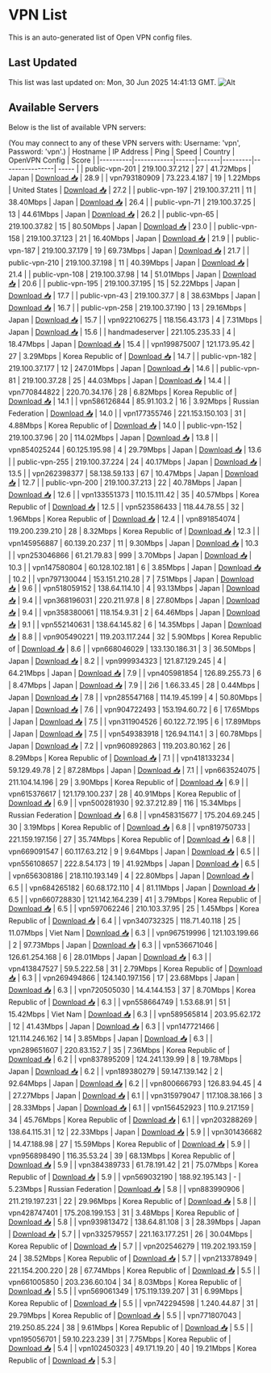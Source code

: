 # VPN List

This is an auto-generated list of Open VPN config files.

## Last Updated

This list was last updated on: Mon, 30 Jun 2025 14:41:13 GMT.
![Alt](https://repobeats.axiom.co/api/embed/186b98318ef1479477931607c1ad7d823f12451f.svg "Repobeats analytics image")

## Available Servers

Below is the list of available VPN servers:

(You may connect to any of these VPN servers with: Username: 'vpn', Password: 'vpn'.)
| Hostname | IP Address | Ping | Speed | Country | OpenVPN Config | Score |
|----------|------------|------|-------|---------|----------------| ----- |
| public-vpn-201 | 219.100.37.212 | 27 | 41.72Mbps | Japan | [Download 📥](./configs/server_0_JP.ovpn) | 28.9 |
| vpn793180909 | 73.223.4.187 | 19 | 1.22Mbps | United States | [Download 📥](./configs/server_1_US.ovpn) | 27.2 |
| public-vpn-197 | 219.100.37.211 | 11 | 38.40Mbps | Japan | [Download 📥](./configs/server_2_JP.ovpn) | 26.4 |
| public-vpn-71 | 219.100.37.25 | 13 | 44.61Mbps | Japan | [Download 📥](./configs/server_3_JP.ovpn) | 26.2 |
| public-vpn-65 | 219.100.37.82 | 15 | 80.50Mbps | Japan | [Download 📥](./configs/server_4_JP.ovpn) | 23.0 |
| public-vpn-158 | 219.100.37.123 | 21 | 16.40Mbps | Japan | [Download 📥](./configs/server_5_JP.ovpn) | 21.9 |
| public-vpn-187 | 219.100.37.179 | 19 | 69.73Mbps | Japan | [Download 📥](./configs/server_6_JP.ovpn) | 21.7 |
| public-vpn-210 | 219.100.37.198 | 11 | 40.39Mbps | Japan | [Download 📥](./configs/server_7_JP.ovpn) | 21.4 |
| public-vpn-108 | 219.100.37.98 | 14 | 51.01Mbps | Japan | [Download 📥](./configs/server_8_JP.ovpn) | 20.6 |
| public-vpn-195 | 219.100.37.195 | 15 | 52.22Mbps | Japan | [Download 📥](./configs/server_9_JP.ovpn) | 17.7 |
| public-vpn-43 | 219.100.37.7 | 8 | 38.63Mbps | Japan | [Download 📥](./configs/server_10_JP.ovpn) | 16.7 |
| public-vpn-258 | 219.100.37.190 | 13 | 29.16Mbps | Japan | [Download 📥](./configs/server_11_JP.ovpn) | 15.7 |
| vpn922106275 | 118.156.43.173 | 4 | 7.31Mbps | Japan | [Download 📥](./configs/server_12_JP.ovpn) | 15.6 |
| handmadeserver | 221.105.235.33 | 4 | 18.47Mbps | Japan | [Download 📥](./configs/server_13_JP.ovpn) | 15.4 |
| vpn199875007 | 121.173.95.42 | 27 | 3.29Mbps | Korea Republic of | [Download 📥](./configs/server_14_KR.ovpn) | 14.7 |
| public-vpn-182 | 219.100.37.177 | 12 | 247.01Mbps | Japan | [Download 📥](./configs/server_15_JP.ovpn) | 14.6 |
| public-vpn-81 | 219.100.37.28 | 25 | 44.03Mbps | Japan | [Download 📥](./configs/server_16_JP.ovpn) | 14.4 |
| vpn770844822 | 220.70.34.176 | 28 | 6.82Mbps | Korea Republic of | [Download 📥](./configs/server_17_KR.ovpn) | 14.1 |
| vpn586126844 | 85.91.103.2 | 16 | 3.92Mbps | Russian Federation | [Download 📥](./configs/server_18_RU.ovpn) | 14.0 |
| vpn177355746 | 221.153.150.103 | 31 | 4.88Mbps | Korea Republic of | [Download 📥](./configs/server_19_KR.ovpn) | 14.0 |
| public-vpn-152 | 219.100.37.96 | 20 | 114.02Mbps | Japan | [Download 📥](./configs/server_20_JP.ovpn) | 13.8 |
| vpn854025244 | 60.125.195.98 | 4 | 29.79Mbps | Japan | [Download 📥](./configs/server_21_JP.ovpn) | 13.6 |
| public-vpn-255 | 219.100.37.224 | 24 | 40.17Mbps | Japan | [Download 📥](./configs/server_22_JP.ovpn) | 13.5 |
| vpn262398377 | 58.138.59.133 | 67 | 10.47Mbps | Japan | [Download 📥](./configs/server_23_JP.ovpn) | 12.7 |
| public-vpn-200 | 219.100.37.213 | 22 | 40.78Mbps | Japan | [Download 📥](./configs/server_24_JP.ovpn) | 12.6 |
| vpn133551373 | 110.15.111.42 | 35 | 40.57Mbps | Korea Republic of | [Download 📥](./configs/server_25_KR.ovpn) | 12.5 |
| vpn523586433 | 118.44.78.55 | 32 | 1.96Mbps | Korea Republic of | [Download 📥](./configs/server_26_KR.ovpn) | 12.4 |
| vpn891854074 | 119.200.239.210 | 28 | 8.32Mbps | Korea Republic of | [Download 📥](./configs/server_27_KR.ovpn) | 12.3 |
| vpn145956887 | 60.139.20.237 | 11 | 9.30Mbps | Japan | [Download 📥](./configs/server_28_JP.ovpn) | 10.3 |
| vpn253046866 | 61.21.79.83 | 999 | 3.70Mbps | Japan | [Download 📥](./configs/server_29_JP.ovpn) | 10.3 |
| vpn147580804 | 60.128.102.181 | 6 | 3.85Mbps | Japan | [Download 📥](./configs/server_30_JP.ovpn) | 10.2 |
| vpn797130044 | 153.151.210.28 | 7 | 7.51Mbps | Japan | [Download 📥](./configs/server_31_JP.ovpn) | 9.6 |
| vpn518059152 | 138.64.114.10 | 4 | 93.13Mbps | Japan | [Download 📥](./configs/server_32_JP.ovpn) | 9.4 |
| vpn368196031 | 220.211.97.8 | 8 | 27.80Mbps | Japan | [Download 📥](./configs/server_33_JP.ovpn) | 9.4 |
| vpn358380061 | 118.154.9.31 | 2 | 64.46Mbps | Japan | [Download 📥](./configs/server_34_JP.ovpn) | 9.1 |
| vpn552140631 | 138.64.145.82 | 6 | 14.35Mbps | Japan | [Download 📥](./configs/server_35_JP.ovpn) | 8.8 |
| vpn905490221 | 119.203.117.244 | 32 | 5.90Mbps | Korea Republic of | [Download 📥](./configs/server_36_KR.ovpn) | 8.6 |
| vpn668046029 | 133.130.186.31 | 3 | 36.50Mbps | Japan | [Download 📥](./configs/server_37_JP.ovpn) | 8.2 |
| vpn999934323 | 121.87.129.245 | 4 | 64.21Mbps | Japan | [Download 📥](./configs/server_38_JP.ovpn) | 7.9 |
| vpn405981854 | 126.89.255.73 | 6 | 8.47Mbps | Japan | [Download 📥](./configs/server_39_JP.ovpn) | 7.9 |
| 2i6 | 1.66.33.45 | 28 | 0.44Mbps | Japan | [Download 📥](./configs/server_40_JP.ovpn) | 7.8 |
| vpn285547168 | 114.19.45.199 | 4 | 50.80Mbps | Japan | [Download 📥](./configs/server_41_JP.ovpn) | 7.6 |
| vpn904722493 | 153.194.60.72 | 6 | 17.65Mbps | Japan | [Download 📥](./configs/server_42_JP.ovpn) | 7.5 |
| vpn311904526 | 60.122.72.195 | 6 | 17.89Mbps | Japan | [Download 📥](./configs/server_43_JP.ovpn) | 7.5 |
| vpn549383918 | 126.94.114.1 | 3 | 60.78Mbps | Japan | [Download 📥](./configs/server_44_JP.ovpn) | 7.2 |
| vpn960892863 | 119.203.80.162 | 26 | 8.29Mbps | Korea Republic of | [Download 📥](./configs/server_45_KR.ovpn) | 7.1 |
| vpn418133234 | 59.129.49.78 | 2 | 87.28Mbps | Japan | [Download 📥](./configs/server_46_JP.ovpn) | 7.1 |
| vpn663524075 | 211.104.14.196 | 29 | 3.90Mbps | Korea Republic of | [Download 📥](./configs/server_47_KR.ovpn) | 6.9 |
| vpn615376617 | 121.179.100.237 | 28 | 40.91Mbps | Korea Republic of | [Download 📥](./configs/server_48_KR.ovpn) | 6.9 |
| vpn500281930 | 92.37.212.89 | 116 | 15.34Mbps | Russian Federation | [Download 📥](./configs/server_49_RU.ovpn) | 6.8 |
| vpn458315677 | 175.204.69.245 | 30 | 3.19Mbps | Korea Republic of | [Download 📥](./configs/server_50_KR.ovpn) | 6.8 |
| vpn819750733 | 221.159.197.156 | 27 | 35.74Mbps | Korea Republic of | [Download 📥](./configs/server_51_KR.ovpn) | 6.8 |
| vpn669091547 | 60.117.63.212 | 9 | 9.64Mbps | Japan | [Download 📥](./configs/server_52_JP.ovpn) | 6.5 |
| vpn556108657 | 222.8.54.173 | 19 | 41.92Mbps | Japan | [Download 📥](./configs/server_53_JP.ovpn) | 6.5 |
| vpn656308186 | 218.110.193.149 | 4 | 22.80Mbps | Japan | [Download 📥](./configs/server_54_JP.ovpn) | 6.5 |
| vpn684265182 | 60.68.172.110 | 4 | 81.11Mbps | Japan | [Download 📥](./configs/server_55_JP.ovpn) | 6.5 |
| vpn660728830 | 121.142.164.239 | 41 | 3.79Mbps | Korea Republic of | [Download 📥](./configs/server_56_KR.ovpn) | 6.5 |
| vpn597062246 | 210.103.37.95 | 25 | 1.45Mbps | Korea Republic of | [Download 📥](./configs/server_57_KR.ovpn) | 6.4 |
| vpn340732325 | 118.71.40.118 | 25 | 11.07Mbps | Viet Nam | [Download 📥](./configs/server_58_VN.ovpn) | 6.3 |
| vpn967519996 | 121.103.199.66 | 2 | 97.73Mbps | Japan | [Download 📥](./configs/server_59_JP.ovpn) | 6.3 |
| vpn536671046 | 126.61.254.168 | 6 | 28.01Mbps | Japan | [Download 📥](./configs/server_60_JP.ovpn) | 6.3 |
| vpn413847527 | 59.5.222.58 | 31 | 2.79Mbps | Korea Republic of | [Download 📥](./configs/server_61_KR.ovpn) | 6.3 |
| vpn269494866 | 124.140.197.156 | 17 | 23.68Mbps | Japan | [Download 📥](./configs/server_62_JP.ovpn) | 6.3 |
| vpn720505030 | 14.4.144.153 | 37 | 8.70Mbps | Korea Republic of | [Download 📥](./configs/server_63_KR.ovpn) | 6.3 |
| vpn558664749 | 1.53.68.91 | 51 | 15.42Mbps | Viet Nam | [Download 📥](./configs/server_64_VN.ovpn) | 6.3 |
| vpn589565814 | 203.95.62.172 | 12 | 41.43Mbps | Japan | [Download 📥](./configs/server_65_JP.ovpn) | 6.3 |
| vpn147721466 | 121.114.246.162 | 14 | 3.85Mbps | Japan | [Download 📥](./configs/server_66_JP.ovpn) | 6.3 |
| vpn289651607 | 220.83.152.7 | 35 | 7.36Mbps | Korea Republic of | [Download 📥](./configs/server_67_KR.ovpn) | 6.2 |
| vpn837895209 | 124.241.139.99 | 8 | 19.78Mbps | Japan | [Download 📥](./configs/server_68_JP.ovpn) | 6.2 |
| vpn189380279 | 59.147.139.142 | 2 | 92.64Mbps | Japan | [Download 📥](./configs/server_69_JP.ovpn) | 6.2 |
| vpn800666793 | 126.83.94.45 | 4 | 27.27Mbps | Japan | [Download 📥](./configs/server_70_JP.ovpn) | 6.1 |
| vpn315979047 | 117.108.38.166 | 3 | 28.33Mbps | Japan | [Download 📥](./configs/server_71_JP.ovpn) | 6.1 |
| vpn156452923 | 110.9.217.159 | 34 | 45.76Mbps | Korea Republic of | [Download 📥](./configs/server_72_KR.ovpn) | 6.1 |
| vpn203288269 | 138.64.115.31 | 12 | 22.33Mbps | Japan | [Download 📥](./configs/server_73_JP.ovpn) | 5.9 |
| vpn301436682 | 14.47.188.98 | 27 | 15.59Mbps | Korea Republic of | [Download 📥](./configs/server_74_KR.ovpn) | 5.9 |
| vpn956898490 | 116.35.53.24 | 39 | 68.13Mbps | Korea Republic of | [Download 📥](./configs/server_75_KR.ovpn) | 5.9 |
| vpn384389733 | 61.78.191.42 | 21 | 75.07Mbps | Korea Republic of | [Download 📥](./configs/server_76_KR.ovpn) | 5.9 |
| vpn569032190 | 188.92.195.143 | - | 5.23Mbps | Russian Federation | [Download 📥](./configs/server_77_RU.ovpn) | 5.8 |
| vpn883990906 | 211.219.197.231 | 22 | 29.96Mbps | Korea Republic of | [Download 📥](./configs/server_78_KR.ovpn) | 5.8 |
| vpn428747401 | 175.208.199.153 | 31 | 3.48Mbps | Korea Republic of | [Download 📥](./configs/server_79_KR.ovpn) | 5.8 |
| vpn939813472 | 138.64.81.108 | 3 | 28.39Mbps | Japan | [Download 📥](./configs/server_80_JP.ovpn) | 5.7 |
| vpn332579557 | 221.163.177.251 | 26 | 30.04Mbps | Korea Republic of | [Download 📥](./configs/server_81_KR.ovpn) | 5.7 |
| vpn202546279 | 119.202.193.159 | 24 | 38.52Mbps | Korea Republic of | [Download 📥](./configs/server_82_KR.ovpn) | 5.7 |
| vpn213378949 | 221.154.200.220 | 28 | 67.74Mbps | Korea Republic of | [Download 📥](./configs/server_83_KR.ovpn) | 5.5 |
| vpn661005850 | 203.236.60.104 | 34 | 8.03Mbps | Korea Republic of | [Download 📥](./configs/server_84_KR.ovpn) | 5.5 |
| vpn569061349 | 175.119.139.207 | 31 | 6.99Mbps | Korea Republic of | [Download 📥](./configs/server_85_KR.ovpn) | 5.5 |
| vpn742294598 | 1.240.44.87 | 31 | 29.79Mbps | Korea Republic of | [Download 📥](./configs/server_86_KR.ovpn) | 5.5 |
| vpn771807043 | 219.250.85.224 | 38 | 9.61Mbps | Korea Republic of | [Download 📥](./configs/server_87_KR.ovpn) | 5.5 |
| vpn195056701 | 59.10.223.239 | 31 | 7.75Mbps | Korea Republic of | [Download 📥](./configs/server_88_KR.ovpn) | 5.4 |
| vpn102450323 | 49.171.19.20 | 40 | 19.21Mbps | Korea Republic of | [Download 📥](./configs/server_89_KR.ovpn) | 5.3 |
